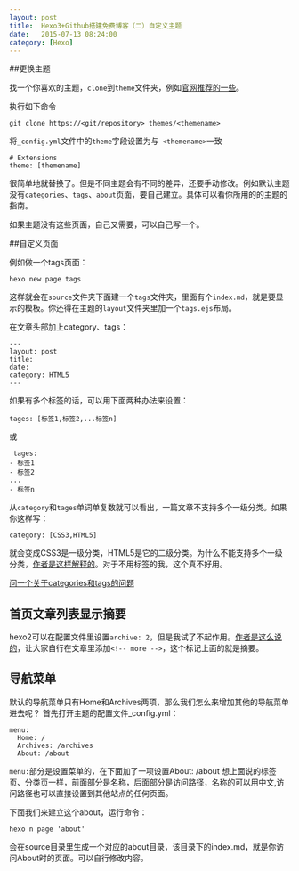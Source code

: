```yaml
---
layout: post
title:  Hexo3+Github搭建免费博客（二）自定义主题
date:   2015-07-13 08:24:00
category: [Hexo]
---
```


##更换主题

找一个你喜欢的主题，`clone`到`theme`文件夹，例如[官网推荐的一些][1]。

执行如下命令

    git clone https://<git/repository> themes/<themename>

将`_config.yml`文件中的`theme`字段设置为与` <themename>`一致

    # Extensions
    theme: [themename]

很简单地就替换了。但是不同主题会有不同的差异，还要手动修改。例如默认主题没有`categories`、`tags`、`about`页面，要自己建立。具体可以看你所用的的主题的指南。

如果主题没有这些页面，自己又需要，可以自己写一个。

<!--more-->

##自定义页面

例如做一个tags页面：

    hexo new page tags

这样就会在`source`文件夹下面建一个`tags`文件夹，里面有个`index.md`，就是要显示的模板。你还得在主题的`layout`文件夹里加一个`tags.ejs`布局。

在文章头部加上category、tags：

    ---
    layout: post
    title:  
    date:   
    category: HTML5
    ---

如果有多个标签的话，可以用下面两种办法来设置：

    tages: [标签1,标签2,...标签n]

或

     tages: 
    - 标签1
    - 标签2
    ...
    - 标签n

从`category`和`tages`单词单复数就可以看出，一篇文章不支持多个一级分类。如果你这样写：

    category: [CSS3,HTML5]

就会变成CSS3是一级分类，HTML5是它的二级分类。为什么不能支持多个一级分类，[作者是这样解释的][2]。对于不用标签的我，这个真不好用。


[问一个关于categories和tags的问题][3]

## 首页文章列表显示摘要

hexo2可以在配置文件里设置`archive: 2`，但是我试了不起作用。[作者是这么说的][4]，让大家自行在文章里添加`<!-- more -->`，这个标记上面的就是摘要。

## 导航菜单

默认的导航菜单只有Home和Archives两项，那么我们怎么来增加其他的导航菜单进去呢？
首先打开主题的配置文件_config.yml：

    menu:
      Home: /
      Archives: /archives
      About: /about

`menu:`部分是设置菜单的，在下面加了一项设置About: /about
想上面说的标签页、分类页一样，前面部分是名称，后面部分是访问路径，名称的可以用中文,访问路径也可以直接设置到其他站点的任何页面。

下面我们来建立这个about，运行命令：

    hexo n page 'about'

会在source目录里生成一个对应的about目录，该目录下的index.md，就是你访问About时的页面。可以自行修改内容。





  [1]: https://hexo.io/themes/
  [2]: https://github.com/hexojs/hexo/issues/419#issuecomment-31712933
  [3]: https://github.com/iissnan/hexo-theme-next/issues/51
  [4]: https://github.com/litten/hexo-theme-yilia/issues/44#issuecomment-88369280

